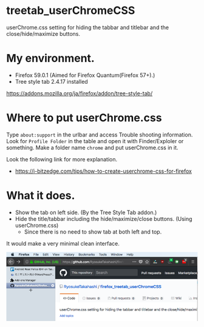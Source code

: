 # treetab_userChromeCSS
userChrome.css setting for hiding the tabbar and titlebar and the close/hide/maximize buttons.

# My environment.

- Firefox 59.0.1 (Aimed for Firefox Quantum(Firefox 57+).)
- Tree style tab 2.4.17 installed

https://addons.mozilla.org/ja/firefox/addon/tree-style-tab/

# Where to put userChrome.css

Type `about:support` in the urlbar and access Trouble shooting information.
Look for `Profile Folder` in the table and open it with Finder/Exploler or something.
Make a folder name `chrome` and put userChrome.css in it.

Look the following link for more explanation.
- https://i-bitzedge.com/tips/how-to-create-userchrome-css-for-firefox

# What it does.

- Show the tab on left side. (By the Tree Style Tab addon.)
- Hide the title/tabbar including the hide/maximize/close buttons. (Using userChrome.css)
  - Since there is no need to show tab at both left and top.

It would make a very minimal clean interface.

![](./minimal_ui.png)
